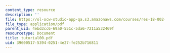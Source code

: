 ```yaml
---
content_type: resource
description: ''
file: https://ol-ocw-studio-app-qa.s3.amazonaws.com/courses/res-18-002-introduction-to-matlab-spring-2008/39600517539402514e27fe252b716811_tutorial00.pdf
file_type: application/pdf
parent_uid: 4ebd3cc6-69a0-551c-5da6-7211a532469f
resourcetype: Document
title: tutorial00.pdf
uid: 39600517-5394-0251-4e27-fe252b716811
---
```

